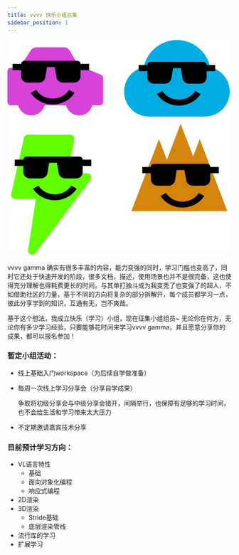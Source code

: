 ```yaml
---
title: vvvv 快乐小组召集
sidebar_position: 1
---
```


![logo](./img/poster.svg)

vvvv gamma 确实有很多丰富的内容，能力变强的同时，学习门槛也变高了，同时它还处于快速开发的阶段，很多文档，描述，使用场景也并不是很完备，这也使得充分理解也得耗费更长的时间。与其单打独斗成为我变秃了也变强了的超人，不如借助社区的力量，基于不同的方向将复杂的部分拆解开，每个成员都学习一点，彼此分享学到的知识，互通有无，岂不爽哉。

基于这个想法，我成立快乐（学习）小组，现在征集小组组员~ 无论你在何方，无论你有多少学习经验，只要能够花时间来学习vvvv gamma，并且愿意分享你的成果，都可以报名参加！

### 暂定小组活动：

- 线上基础入门workspace（为后续自学做准备）
- 每周一次线上学习分享会（分享自学成果）
    
    争取将初级分享会与中级分享会错开，间隔举行，也保障有足够的学习时间，也不会给生活和学习带来太大压力
    
- 不定期邀请嘉宾技术分享

### 目前预计学习方向：

- VL语言特性
    - 基础
    - 面向对象化编程
    - 响应式编程
- 2D渲染
- 3D渲染
    - Stride基础
    - 底层渲染管线
- 流行库的学习
- 扩展学习

